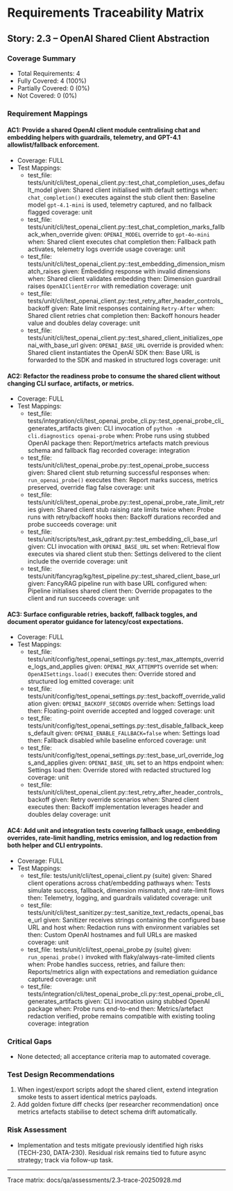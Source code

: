 # Requirements Traceability Matrix

## Story: 2.3 – OpenAI Shared Client Abstraction

### Coverage Summary
- Total Requirements: 4
- Fully Covered: 4 (100%)
- Partially Covered: 0 (0%)
- Not Covered: 0 (0%)

### Requirement Mappings

#### AC1: Provide a shared OpenAI client module centralising chat and embedding helpers with guardrails, telemetry, and GPT-4.1 allowlist/fallback enforcement.
- Coverage: FULL
- Test Mappings:
  - test_file: tests/unit/cli/test_openai_client.py::test_chat_completion_uses_default_model
    given: Shared client initialised with default settings
    when: `chat_completion()` executes against the stub client
    then: Baseline model `gpt-4.1-mini` is used, telemetry captured, and no fallback flagged
    coverage: unit
  - test_file: tests/unit/cli/test_openai_client.py::test_chat_completion_marks_fallback_when_override
    given: `OPENAI_MODEL` override to `gpt-4o-mini`
    when: Shared client executes chat completion
    then: Fallback path activates, telemetry logs override usage
    coverage: unit
  - test_file: tests/unit/cli/test_openai_client.py::test_embedding_dimension_mismatch_raises
    given: Embedding response with invalid dimensions
    when: Shared client validates embedding
    then: Dimension guardrail raises `OpenAIClientError` with remediation
    coverage: unit
  - test_file: tests/unit/cli/test_openai_client.py::test_retry_after_header_controls_backoff
    given: Rate limit responses containing `Retry-After`
    when: Shared client retries chat completion
    then: Backoff honours header value and doubles delay
    coverage: unit
  - test_file: tests/unit/cli/test_openai_client.py::test_shared_client_initializes_openai_with_base_url
    given: `OPENAI_BASE_URL` override is provided
    when: Shared client instantiates the OpenAI SDK
    then: Base URL is forwarded to the SDK and masked in structured logs
    coverage: unit

#### AC2: Refactor the readiness probe to consume the shared client without changing CLI surface, artifacts, or metrics.
- Coverage: FULL
- Test Mappings:
  - test_file: tests/integration/cli/test_openai_probe_cli.py::test_openai_probe_cli_generates_artifacts
    given: CLI invocation of `python -m cli.diagnostics openai-probe`
    when: Probe runs using stubbed OpenAI package
    then: Report/metrics artefacts match previous schema and fallback flag recorded
    coverage: integration
  - test_file: tests/unit/cli/test_openai_probe.py::test_openai_probe_success
    given: Shared client stub returning successful responses
    when: `run_openai_probe()` executes
    then: Report marks success, metrics preserved, override flag false
    coverage: unit
  - test_file: tests/unit/cli/test_openai_probe.py::test_openai_probe_rate_limit_retries
    given: Shared client stub raising rate limits twice
    when: Probe runs with retry/backoff hooks
    then: Backoff durations recorded and probe succeeds
    coverage: unit
  - test_file: tests/unit/scripts/test_ask_qdrant.py::test_embedding_cli_base_url
    given: CLI invocation with `OPENAI_BASE_URL` set
    when: Retrieval flow executes via shared client stub
    then: Settings delivered to the client include the override
    coverage: unit
  - test_file: tests/unit/fancyrag/kg/test_pipeline.py::test_shared_client_base_url
    given: FancyRAG pipeline run with base URL configured
    when: Pipeline initialises shared client
    then: Override propagates to the client and run succeeds
    coverage: unit

#### AC3: Surface configurable retries, backoff, fallback toggles, and document operator guidance for latency/cost expectations.
- Coverage: FULL
- Test Mappings:
  - test_file: tests/unit/config/test_openai_settings.py::test_max_attempts_override_logs_and_applies
    given: `OPENAI_MAX_ATTEMPTS` override set
    when: `OpenAISettings.load()` executes
    then: Override stored and structured log emitted
    coverage: unit
  - test_file: tests/unit/config/test_openai_settings.py::test_backoff_override_validation
    given: `OPENAI_BACKOFF_SECONDS` override
    when: Settings load
    then: Floating-point override accepted and logged
    coverage: unit
  - test_file: tests/unit/config/test_openai_settings.py::test_disable_fallback_keeps_default
    given: `OPENAI_ENABLE_FALLBACK=false`
    when: Settings load
    then: Fallback disabled while baseline enforced
    coverage: unit
  - test_file: tests/unit/config/test_openai_settings.py::test_base_url_override_logs_and_applies
    given: `OPENAI_BASE_URL` set to an https endpoint
    when: Settings load
    then: Override stored with redacted structured log
    coverage: unit
  - test_file: tests/unit/cli/test_openai_client.py::test_retry_after_header_controls_backoff
    given: Retry override scenarios
    when: Shared client executes
    then: Backoff implementation leverages header and doubles delay
    coverage: unit

#### AC4: Add unit and integration tests covering fallback usage, embedding overrides, rate-limit handling, metrics emission, and log redaction from both helper and CLI entrypoints.
- Coverage: FULL
- Test Mappings:
  - test_file: tests/unit/cli/test_openai_client.py (suite)
    given: Shared client operations across chat/embedding pathways
    when: Tests simulate success, fallback, dimension mismatch, and rate-limit flows
    then: Telemetry, logging, and guardrails validated
    coverage: unit
  - test_file: tests/unit/cli/test_sanitizer.py::test_sanitize_text_redacts_openai_base_url
    given: Sanitizer receives strings containing the configured base URL and host
    when: Redaction runs with environment variables set
    then: Custom OpenAI hostnames and full URLs are masked
    coverage: unit
  - test_file: tests/unit/cli/test_openai_probe.py (suite)
    given: `run_openai_probe()` invoked with flaky/always-rate-limited clients
    when: Probe handles success, retries, and failure
    then: Reports/metrics align with expectations and remediation guidance captured
    coverage: unit
  - test_file: tests/integration/cli/test_openai_probe_cli.py::test_openai_probe_cli_generates_artifacts
    given: CLI invocation using stubbed OpenAI package
    when: Probe runs end-to-end
    then: Metrics/artefact redaction verified, probe remains compatible with existing tooling
    coverage: integration

### Critical Gaps
- None detected; all acceptance criteria map to automated coverage.

### Test Design Recommendations
1. When ingest/export scripts adopt the shared client, extend integration smoke tests to assert identical metrics payloads.
2. Add golden fixture diff checks (per researcher recommendation) once metrics artefacts stabilise to detect schema drift automatically.

### Risk Assessment
- Implementation and tests mitigate previously identified high risks (TECH-230, DATA-230). Residual risk remains tied to future async strategy; track via follow-up task.

---
Trace matrix: docs/qa/assessments/2.3-trace-20250928.md
